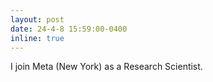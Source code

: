 ```yaml
---
layout: post
date: 24-4-8 15:59:00-0400
inline: true
---
```


I join Meta (New York) as a Research Scientist.
